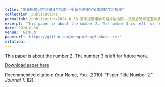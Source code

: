 ```yaml
---
title: "简锋视觉组学习路线与指南——更适合简锋宝宝体质的学习指南"
collection: publications
permalink: /publication/2024-8-30-简锋视觉组学习路线与指南——更适合简锋宝宝体质的学习指南
excerpt: 'This paper is about the number 2. The number 3 is left for future work.'
date: 2024-8-30
venue: 'GitHub'
paperurl: 'https://github.com/mengruihao/Update-List'
citation: -
---
```

This paper is about the number 2. The number 3 is left for future work.

[Download paper here](https://gitee.com/meng-ruihao/Update-List/raw/main/%E7%AE%80%E9%94%8B%E8%A7%86%E8%A7%89%E7%BB%84%E5%AD%A6%E4%B9%A0%E8%B7%AF%E7%BA%BF%E4%B8%8E%E6%8C%87%E5%8D%97%E2%80%94%E2%80%94%E6%9B%B4%E9%80%82%E5%90%88%E7%AE%80%E9%94%8B%E5%AE%9D%E5%AE%9D%E4%BD%93%E8%B4%A8%E7%9A%84%E5%AD%A6%E4%B9%A0%E6%8C%87%E5%8D%97%EF%BC%88alpha%20240814%EF%BC%89.pdf)

Recommended citation: Your Name, You. (2010). "Paper Title Number 2." <i>Journal 1</i>. 1(2).